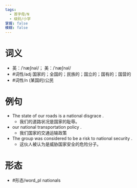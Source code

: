 ```yaml
---
tags:
  - 首字母/N
  - 级别/小学
掌握: false
模糊: false
---
```

# 词义
- 英：/ˈnæʃnəl/； 美：/ˈnæʃnəl/
- #词性/adj  国家的；全国的；民族的；国立的；国有的；国营的
- #词性/n  (某国的)公民
# 例句
- The state of our roads is a national disgrace .
	- 我们的道路状况是国家的耻辱。
- our national transportation policy .
	- 我们国家的交通运输政策
- The group was considered to be a risk to national security .
	- 这伙人被认为是威胁国家安全的危险分子。
# 形态
- #形态/word_pl nationals
